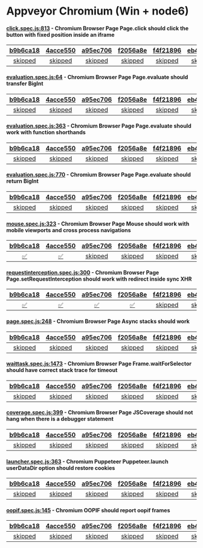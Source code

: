 # Appveyor Chromium (Win + node6)

#### [click.spec.js:813](https://github.com/GoogleChrome/puppeteer/blob/b9b6ca1825c0329dc22dfab047e819d861ed15d5/\node6\test\click.spec.js#L813) - Chromium Browser Page Page.click should click the button with fixed position inside an iframe

| [b9b6ca18](https://ci.appveyor.com/project/aslushnikov/puppeteer/branch/master/job/fvpu7iiwh5rtd5q5) | [4acce550](https://ci.appveyor.com/project/aslushnikov/puppeteer/branch/master/job/bguysg07mtbm4q2s) | [a95ec706](https://ci.appveyor.com/project/aslushnikov/puppeteer/branch/master/job/5ewc5rg2ovnuo0do) | [f2056a8e](https://ci.appveyor.com/project/aslushnikov/puppeteer/branch/master/job/7ni5m0t6jis6ex3h) | [f4f21896](https://ci.appveyor.com/project/aslushnikov/puppeteer/branch/master/job/dykutdw0ty2dopst) | [eb44e260](https://ci.appveyor.com/project/aslushnikov/puppeteer/branch/master/job/6b5tk8cdyu49cltx) | [f733c334](https://ci.appveyor.com/project/aslushnikov/puppeteer/branch/master/job/luqwtp1l7a0sbxix) |
| :---: | :---: | :---: | :---: | :---: | :---: | :---: |
| [skipped](https://github.com/GoogleChrome/puppeteer/blob/b9b6ca1825c0329dc22dfab047e819d861ed15d5/\node6\test\click.spec.js#L813) | [skipped](https://github.com/GoogleChrome/puppeteer/blob/4acce550c457129f0a9502cbf2cdd52f2f61913b/\node6\test\click.spec.js#L813) | [skipped](https://github.com/GoogleChrome/puppeteer/blob/a95ec706356f12e503d185bcefad8974d45e7c6e/\node6\test\click.spec.js#L813) | [skipped](https://github.com/GoogleChrome/puppeteer/blob/f2056a8e25b0f84d045a85ef66718e2f4ce7651f/\node6\test\click.spec.js#L813) | [skipped](https://github.com/GoogleChrome/puppeteer/blob/f4f21896d2c573a2e16cd813804bc7aaa3f36b51/\node6\test\click.spec.js#L813) | [skipped](https://github.com/GoogleChrome/puppeteer/blob/eb44e260a97eaf58aaa96e40e448ea1f327a0018/\node6\test\click.spec.js#L813) | [skipped](https://github.com/GoogleChrome/puppeteer/blob/f733c334dc974114a6b68b6734fd79d60a6ebe0e/\node6\test\click.spec.js#L813) |

#### [evaluation.spec.js:64](https://github.com/GoogleChrome/puppeteer/blob/b9b6ca1825c0329dc22dfab047e819d861ed15d5/\node6\test\evaluation.spec.js#L64) - Chromium Browser Page Page.evaluate should transfer BigInt

| [b9b6ca18](https://ci.appveyor.com/project/aslushnikov/puppeteer/branch/master/job/fvpu7iiwh5rtd5q5) | [4acce550](https://ci.appveyor.com/project/aslushnikov/puppeteer/branch/master/job/bguysg07mtbm4q2s) | [a95ec706](https://ci.appveyor.com/project/aslushnikov/puppeteer/branch/master/job/5ewc5rg2ovnuo0do) | [f2056a8e](https://ci.appveyor.com/project/aslushnikov/puppeteer/branch/master/job/7ni5m0t6jis6ex3h) | [f4f21896](https://ci.appveyor.com/project/aslushnikov/puppeteer/branch/master/job/dykutdw0ty2dopst) | [eb44e260](https://ci.appveyor.com/project/aslushnikov/puppeteer/branch/master/job/6b5tk8cdyu49cltx) | [f733c334](https://ci.appveyor.com/project/aslushnikov/puppeteer/branch/master/job/luqwtp1l7a0sbxix) |
| :---: | :---: | :---: | :---: | :---: | :---: | :---: |
| [skipped](https://github.com/GoogleChrome/puppeteer/blob/b9b6ca1825c0329dc22dfab047e819d861ed15d5/\node6\test\evaluation.spec.js#L64) | [skipped](https://github.com/GoogleChrome/puppeteer/blob/4acce550c457129f0a9502cbf2cdd52f2f61913b/\node6\test\evaluation.spec.js#L64) | [skipped](https://github.com/GoogleChrome/puppeteer/blob/a95ec706356f12e503d185bcefad8974d45e7c6e/\node6\test\evaluation.spec.js#L64) | [skipped](https://github.com/GoogleChrome/puppeteer/blob/f2056a8e25b0f84d045a85ef66718e2f4ce7651f/\node6\test\evaluation.spec.js#L64) | [skipped](https://github.com/GoogleChrome/puppeteer/blob/f4f21896d2c573a2e16cd813804bc7aaa3f36b51/\node6\test\evaluation.spec.js#L64) | [skipped](https://github.com/GoogleChrome/puppeteer/blob/eb44e260a97eaf58aaa96e40e448ea1f327a0018/\node6\test\evaluation.spec.js#L64) | [skipped](https://github.com/GoogleChrome/puppeteer/blob/f733c334dc974114a6b68b6734fd79d60a6ebe0e/\node6\test\evaluation.spec.js#L64) |

#### [evaluation.spec.js:363](https://github.com/GoogleChrome/puppeteer/blob/b9b6ca1825c0329dc22dfab047e819d861ed15d5/\node6\test\evaluation.spec.js#L363) - Chromium Browser Page Page.evaluate should work with function shorthands

| [b9b6ca18](https://ci.appveyor.com/project/aslushnikov/puppeteer/branch/master/job/fvpu7iiwh5rtd5q5) | [4acce550](https://ci.appveyor.com/project/aslushnikov/puppeteer/branch/master/job/bguysg07mtbm4q2s) | [a95ec706](https://ci.appveyor.com/project/aslushnikov/puppeteer/branch/master/job/5ewc5rg2ovnuo0do) | [f2056a8e](https://ci.appveyor.com/project/aslushnikov/puppeteer/branch/master/job/7ni5m0t6jis6ex3h) | [f4f21896](https://ci.appveyor.com/project/aslushnikov/puppeteer/branch/master/job/dykutdw0ty2dopst) | [eb44e260](https://ci.appveyor.com/project/aslushnikov/puppeteer/branch/master/job/6b5tk8cdyu49cltx) | [f733c334](https://ci.appveyor.com/project/aslushnikov/puppeteer/branch/master/job/luqwtp1l7a0sbxix) |
| :---: | :---: | :---: | :---: | :---: | :---: | :---: |
| [skipped](https://github.com/GoogleChrome/puppeteer/blob/b9b6ca1825c0329dc22dfab047e819d861ed15d5/\node6\test\evaluation.spec.js#L363) | [skipped](https://github.com/GoogleChrome/puppeteer/blob/4acce550c457129f0a9502cbf2cdd52f2f61913b/\node6\test\evaluation.spec.js#L363) | [skipped](https://github.com/GoogleChrome/puppeteer/blob/a95ec706356f12e503d185bcefad8974d45e7c6e/\node6\test\evaluation.spec.js#L363) | [skipped](https://github.com/GoogleChrome/puppeteer/blob/f2056a8e25b0f84d045a85ef66718e2f4ce7651f/\node6\test\evaluation.spec.js#L363) | [skipped](https://github.com/GoogleChrome/puppeteer/blob/f4f21896d2c573a2e16cd813804bc7aaa3f36b51/\node6\test\evaluation.spec.js#L363) | [skipped](https://github.com/GoogleChrome/puppeteer/blob/eb44e260a97eaf58aaa96e40e448ea1f327a0018/\node6\test\evaluation.spec.js#L363) | [skipped](https://github.com/GoogleChrome/puppeteer/blob/f733c334dc974114a6b68b6734fd79d60a6ebe0e/\node6\test\evaluation.spec.js#L363) |

#### [evaluation.spec.js:770](https://github.com/GoogleChrome/puppeteer/blob/b9b6ca1825c0329dc22dfab047e819d861ed15d5/\node6\test\evaluation.spec.js#L770) - Chromium Browser Page Page.evaluate should return BigInt

| [b9b6ca18](https://ci.appveyor.com/project/aslushnikov/puppeteer/branch/master/job/fvpu7iiwh5rtd5q5) | [4acce550](https://ci.appveyor.com/project/aslushnikov/puppeteer/branch/master/job/bguysg07mtbm4q2s) | [a95ec706](https://ci.appveyor.com/project/aslushnikov/puppeteer/branch/master/job/5ewc5rg2ovnuo0do) | [f2056a8e](https://ci.appveyor.com/project/aslushnikov/puppeteer/branch/master/job/7ni5m0t6jis6ex3h) | [f4f21896](https://ci.appveyor.com/project/aslushnikov/puppeteer/branch/master/job/dykutdw0ty2dopst) | [eb44e260](https://ci.appveyor.com/project/aslushnikov/puppeteer/branch/master/job/6b5tk8cdyu49cltx) | [f733c334](https://ci.appveyor.com/project/aslushnikov/puppeteer/branch/master/job/luqwtp1l7a0sbxix) |
| :---: | :---: | :---: | :---: | :---: | :---: | :---: |
| [skipped](https://github.com/GoogleChrome/puppeteer/blob/b9b6ca1825c0329dc22dfab047e819d861ed15d5/\node6\test\evaluation.spec.js#L770) | [skipped](https://github.com/GoogleChrome/puppeteer/blob/4acce550c457129f0a9502cbf2cdd52f2f61913b/\node6\test\evaluation.spec.js#L770) | [skipped](https://github.com/GoogleChrome/puppeteer/blob/a95ec706356f12e503d185bcefad8974d45e7c6e/\node6\test\evaluation.spec.js#L770) | [skipped](https://github.com/GoogleChrome/puppeteer/blob/f2056a8e25b0f84d045a85ef66718e2f4ce7651f/\node6\test\evaluation.spec.js#L770) | [skipped](https://github.com/GoogleChrome/puppeteer/blob/f4f21896d2c573a2e16cd813804bc7aaa3f36b51/\node6\test\evaluation.spec.js#L770) | [skipped](https://github.com/GoogleChrome/puppeteer/blob/eb44e260a97eaf58aaa96e40e448ea1f327a0018/\node6\test\evaluation.spec.js#L770) | [skipped](https://github.com/GoogleChrome/puppeteer/blob/f733c334dc974114a6b68b6734fd79d60a6ebe0e/\node6\test\evaluation.spec.js#L770) |

#### [mouse.spec.js:323](https://github.com/GoogleChrome/puppeteer/blob/a95ec706356f12e503d185bcefad8974d45e7c6e/\node6\test\mouse.spec.js#L323) - Chromium Browser Page Mouse should work with mobile viewports and cross process navigations

| [b9b6ca18](https://ci.appveyor.com/project/aslushnikov/puppeteer/branch/master/job/fvpu7iiwh5rtd5q5) | [4acce550](https://ci.appveyor.com/project/aslushnikov/puppeteer/branch/master/job/bguysg07mtbm4q2s) | [a95ec706](https://ci.appveyor.com/project/aslushnikov/puppeteer/branch/master/job/5ewc5rg2ovnuo0do) | [f2056a8e](https://ci.appveyor.com/project/aslushnikov/puppeteer/branch/master/job/7ni5m0t6jis6ex3h) | [f4f21896](https://ci.appveyor.com/project/aslushnikov/puppeteer/branch/master/job/dykutdw0ty2dopst) | [eb44e260](https://ci.appveyor.com/project/aslushnikov/puppeteer/branch/master/job/6b5tk8cdyu49cltx) | [f733c334](https://ci.appveyor.com/project/aslushnikov/puppeteer/branch/master/job/luqwtp1l7a0sbxix) |
| :---: | :---: | :---: | :---: | :---: | :---: | :---: |
| [✅](https://github.com/GoogleChrome/puppeteer/blob/b9b6ca1825c0329dc22dfab047e819d861ed15d5/\node6\test\mouse.spec.js#L323) | [✅](https://github.com/GoogleChrome/puppeteer/blob/4acce550c457129f0a9502cbf2cdd52f2f61913b/\node6\test\mouse.spec.js#L323) | [skipped](https://github.com/GoogleChrome/puppeteer/blob/a95ec706356f12e503d185bcefad8974d45e7c6e/\node6\test\mouse.spec.js#L323) | [skipped](https://github.com/GoogleChrome/puppeteer/blob/f2056a8e25b0f84d045a85ef66718e2f4ce7651f/\node6\test\mouse.spec.js#L323) | [skipped](https://github.com/GoogleChrome/puppeteer/blob/f4f21896d2c573a2e16cd813804bc7aaa3f36b51/\node6\test\mouse.spec.js#L323) | [skipped](https://github.com/GoogleChrome/puppeteer/blob/eb44e260a97eaf58aaa96e40e448ea1f327a0018/\node6\test\mouse.spec.js#L323) | [skipped](https://github.com/GoogleChrome/puppeteer/blob/f733c334dc974114a6b68b6734fd79d60a6ebe0e/\node6\test\mouse.spec.js#L323) |

#### [requestinterception.spec.js:300](https://github.com/GoogleChrome/puppeteer/blob/f4f21896d2c573a2e16cd813804bc7aaa3f36b51/\node6\test\requestinterception.spec.js#L300) - Chromium Browser Page Page.setRequestInterception should work with redirect inside sync XHR

| [b9b6ca18](https://ci.appveyor.com/project/aslushnikov/puppeteer/branch/master/job/fvpu7iiwh5rtd5q5) | [4acce550](https://ci.appveyor.com/project/aslushnikov/puppeteer/branch/master/job/bguysg07mtbm4q2s) | [a95ec706](https://ci.appveyor.com/project/aslushnikov/puppeteer/branch/master/job/5ewc5rg2ovnuo0do) | [f2056a8e](https://ci.appveyor.com/project/aslushnikov/puppeteer/branch/master/job/7ni5m0t6jis6ex3h) | [f4f21896](https://ci.appveyor.com/project/aslushnikov/puppeteer/branch/master/job/dykutdw0ty2dopst) | [eb44e260](https://ci.appveyor.com/project/aslushnikov/puppeteer/branch/master/job/6b5tk8cdyu49cltx) | [f733c334](https://ci.appveyor.com/project/aslushnikov/puppeteer/branch/master/job/luqwtp1l7a0sbxix) |
| :---: | :---: | :---: | :---: | :---: | :---: | :---: |
| [✅](https://github.com/GoogleChrome/puppeteer/blob/b9b6ca1825c0329dc22dfab047e819d861ed15d5/\node6\test\requestinterception.spec.js#L344) | [✅](https://github.com/GoogleChrome/puppeteer/blob/4acce550c457129f0a9502cbf2cdd52f2f61913b/\node6\test\requestinterception.spec.js#L300) | [✅](https://github.com/GoogleChrome/puppeteer/blob/a95ec706356f12e503d185bcefad8974d45e7c6e/\node6\test\requestinterception.spec.js#L300) | [✅](https://github.com/GoogleChrome/puppeteer/blob/f2056a8e25b0f84d045a85ef66718e2f4ce7651f/\node6\test\requestinterception.spec.js#L300) | [skipped](https://github.com/GoogleChrome/puppeteer/blob/f4f21896d2c573a2e16cd813804bc7aaa3f36b51/\node6\test\requestinterception.spec.js#L300) | [skipped](https://github.com/GoogleChrome/puppeteer/blob/eb44e260a97eaf58aaa96e40e448ea1f327a0018/\node6\test\requestinterception.spec.js#L300) | [skipped](https://github.com/GoogleChrome/puppeteer/blob/f733c334dc974114a6b68b6734fd79d60a6ebe0e/\node6\test\requestinterception.spec.js#L300) |

#### [page.spec.js:248](https://github.com/GoogleChrome/puppeteer/blob/b9b6ca1825c0329dc22dfab047e819d861ed15d5/\node6\test\page.spec.js#L248) - Chromium Browser Page Async stacks should work

| [b9b6ca18](https://ci.appveyor.com/project/aslushnikov/puppeteer/branch/master/job/fvpu7iiwh5rtd5q5) | [4acce550](https://ci.appveyor.com/project/aslushnikov/puppeteer/branch/master/job/bguysg07mtbm4q2s) | [a95ec706](https://ci.appveyor.com/project/aslushnikov/puppeteer/branch/master/job/5ewc5rg2ovnuo0do) | [f2056a8e](https://ci.appveyor.com/project/aslushnikov/puppeteer/branch/master/job/7ni5m0t6jis6ex3h) | [f4f21896](https://ci.appveyor.com/project/aslushnikov/puppeteer/branch/master/job/dykutdw0ty2dopst) | [eb44e260](https://ci.appveyor.com/project/aslushnikov/puppeteer/branch/master/job/6b5tk8cdyu49cltx) | [f733c334](https://ci.appveyor.com/project/aslushnikov/puppeteer/branch/master/job/luqwtp1l7a0sbxix) |
| :---: | :---: | :---: | :---: | :---: | :---: | :---: |
| [skipped](https://github.com/GoogleChrome/puppeteer/blob/b9b6ca1825c0329dc22dfab047e819d861ed15d5/\node6\test\page.spec.js#L248) | [skipped](https://github.com/GoogleChrome/puppeteer/blob/4acce550c457129f0a9502cbf2cdd52f2f61913b/\node6\test\page.spec.js#L248) | [skipped](https://github.com/GoogleChrome/puppeteer/blob/a95ec706356f12e503d185bcefad8974d45e7c6e/\node6\test\page.spec.js#L248) | [skipped](https://github.com/GoogleChrome/puppeteer/blob/f2056a8e25b0f84d045a85ef66718e2f4ce7651f/\node6\test\page.spec.js#L248) | [skipped](https://github.com/GoogleChrome/puppeteer/blob/f4f21896d2c573a2e16cd813804bc7aaa3f36b51/\node6\test\page.spec.js#L248) | [skipped](https://github.com/GoogleChrome/puppeteer/blob/eb44e260a97eaf58aaa96e40e448ea1f327a0018/\node6\test\page.spec.js#L248) | [skipped](https://github.com/GoogleChrome/puppeteer/blob/f733c334dc974114a6b68b6734fd79d60a6ebe0e/\node6\test\page.spec.js#L248) |

#### [waittask.spec.js:1473](https://github.com/GoogleChrome/puppeteer/blob/b9b6ca1825c0329dc22dfab047e819d861ed15d5/\node6\test\waittask.spec.js#L1473) - Chromium Browser Page Frame.waitForSelector should have correct stack trace for timeout

| [b9b6ca18](https://ci.appveyor.com/project/aslushnikov/puppeteer/branch/master/job/fvpu7iiwh5rtd5q5) | [4acce550](https://ci.appveyor.com/project/aslushnikov/puppeteer/branch/master/job/bguysg07mtbm4q2s) | [a95ec706](https://ci.appveyor.com/project/aslushnikov/puppeteer/branch/master/job/5ewc5rg2ovnuo0do) | [f2056a8e](https://ci.appveyor.com/project/aslushnikov/puppeteer/branch/master/job/7ni5m0t6jis6ex3h) | [f4f21896](https://ci.appveyor.com/project/aslushnikov/puppeteer/branch/master/job/dykutdw0ty2dopst) | [eb44e260](https://ci.appveyor.com/project/aslushnikov/puppeteer/branch/master/job/6b5tk8cdyu49cltx) | [f733c334](https://ci.appveyor.com/project/aslushnikov/puppeteer/branch/master/job/luqwtp1l7a0sbxix) |
| :---: | :---: | :---: | :---: | :---: | :---: | :---: |
| [skipped](https://github.com/GoogleChrome/puppeteer/blob/b9b6ca1825c0329dc22dfab047e819d861ed15d5/\node6\test\waittask.spec.js#L1473) | [skipped](https://github.com/GoogleChrome/puppeteer/blob/4acce550c457129f0a9502cbf2cdd52f2f61913b/\node6\test\waittask.spec.js#L1473) | [skipped](https://github.com/GoogleChrome/puppeteer/blob/a95ec706356f12e503d185bcefad8974d45e7c6e/\node6\test\waittask.spec.js#L1473) | [skipped](https://github.com/GoogleChrome/puppeteer/blob/f2056a8e25b0f84d045a85ef66718e2f4ce7651f/\node6\test\waittask.spec.js#L1473) | [skipped](https://github.com/GoogleChrome/puppeteer/blob/f4f21896d2c573a2e16cd813804bc7aaa3f36b51/\node6\test\waittask.spec.js#L1473) | [skipped](https://github.com/GoogleChrome/puppeteer/blob/eb44e260a97eaf58aaa96e40e448ea1f327a0018/\node6\test\waittask.spec.js#L1473) | [skipped](https://github.com/GoogleChrome/puppeteer/blob/f733c334dc974114a6b68b6734fd79d60a6ebe0e/\node6\test\waittask.spec.js#L1473) |

#### [coverage.spec.js:399](https://github.com/GoogleChrome/puppeteer/blob/b9b6ca1825c0329dc22dfab047e819d861ed15d5/\node6\test\coverage.spec.js#L399) - Chromium Browser Page JSCoverage should not hang when there is a debugger statement

| [b9b6ca18](https://ci.appveyor.com/project/aslushnikov/puppeteer/branch/master/job/fvpu7iiwh5rtd5q5) | [4acce550](https://ci.appveyor.com/project/aslushnikov/puppeteer/branch/master/job/bguysg07mtbm4q2s) | [a95ec706](https://ci.appveyor.com/project/aslushnikov/puppeteer/branch/master/job/5ewc5rg2ovnuo0do) | [f2056a8e](https://ci.appveyor.com/project/aslushnikov/puppeteer/branch/master/job/7ni5m0t6jis6ex3h) | [f4f21896](https://ci.appveyor.com/project/aslushnikov/puppeteer/branch/master/job/dykutdw0ty2dopst) | [eb44e260](https://ci.appveyor.com/project/aslushnikov/puppeteer/branch/master/job/6b5tk8cdyu49cltx) | [f733c334](https://ci.appveyor.com/project/aslushnikov/puppeteer/branch/master/job/luqwtp1l7a0sbxix) |
| :---: | :---: | :---: | :---: | :---: | :---: | :---: |
| [skipped](https://github.com/GoogleChrome/puppeteer/blob/b9b6ca1825c0329dc22dfab047e819d861ed15d5/\node6\test\coverage.spec.js#L399) | [skipped](https://github.com/GoogleChrome/puppeteer/blob/4acce550c457129f0a9502cbf2cdd52f2f61913b/\node6\test\coverage.spec.js#L399) | [skipped](https://github.com/GoogleChrome/puppeteer/blob/a95ec706356f12e503d185bcefad8974d45e7c6e/\node6\test\coverage.spec.js#L399) | [skipped](https://github.com/GoogleChrome/puppeteer/blob/f2056a8e25b0f84d045a85ef66718e2f4ce7651f/\node6\test\coverage.spec.js#L398) | [skipped](https://github.com/GoogleChrome/puppeteer/blob/f4f21896d2c573a2e16cd813804bc7aaa3f36b51/\node6\test\coverage.spec.js#L398) | [skipped](https://github.com/GoogleChrome/puppeteer/blob/eb44e260a97eaf58aaa96e40e448ea1f327a0018/\node6\test\coverage.spec.js#L398) | [skipped](https://github.com/GoogleChrome/puppeteer/blob/f733c334dc974114a6b68b6734fd79d60a6ebe0e/\node6\test\coverage.spec.js#L398) |

#### [launcher.spec.js:363](https://github.com/GoogleChrome/puppeteer/blob/b9b6ca1825c0329dc22dfab047e819d861ed15d5/\node6\test\launcher.spec.js#L363) - Chromium Puppeteer Puppeteer.launch userDataDir option should restore cookies

| [b9b6ca18](https://ci.appveyor.com/project/aslushnikov/puppeteer/branch/master/job/fvpu7iiwh5rtd5q5) | [4acce550](https://ci.appveyor.com/project/aslushnikov/puppeteer/branch/master/job/bguysg07mtbm4q2s) | [a95ec706](https://ci.appveyor.com/project/aslushnikov/puppeteer/branch/master/job/5ewc5rg2ovnuo0do) | [f2056a8e](https://ci.appveyor.com/project/aslushnikov/puppeteer/branch/master/job/7ni5m0t6jis6ex3h) | [f4f21896](https://ci.appveyor.com/project/aslushnikov/puppeteer/branch/master/job/dykutdw0ty2dopst) | [eb44e260](https://ci.appveyor.com/project/aslushnikov/puppeteer/branch/master/job/6b5tk8cdyu49cltx) | [f733c334](https://ci.appveyor.com/project/aslushnikov/puppeteer/branch/master/job/luqwtp1l7a0sbxix) |
| :---: | :---: | :---: | :---: | :---: | :---: | :---: |
| [skipped](https://github.com/GoogleChrome/puppeteer/blob/b9b6ca1825c0329dc22dfab047e819d861ed15d5/\node6\test\launcher.spec.js#L363) | [skipped](https://github.com/GoogleChrome/puppeteer/blob/4acce550c457129f0a9502cbf2cdd52f2f61913b/\node6\test\launcher.spec.js#L363) | [skipped](https://github.com/GoogleChrome/puppeteer/blob/a95ec706356f12e503d185bcefad8974d45e7c6e/\node6\test\launcher.spec.js#L363) | [skipped](https://github.com/GoogleChrome/puppeteer/blob/f2056a8e25b0f84d045a85ef66718e2f4ce7651f/\node6\test\launcher.spec.js#L363) | [skipped](https://github.com/GoogleChrome/puppeteer/blob/f4f21896d2c573a2e16cd813804bc7aaa3f36b51/\node6\test\launcher.spec.js#L363) | [skipped](https://github.com/GoogleChrome/puppeteer/blob/eb44e260a97eaf58aaa96e40e448ea1f327a0018/\node6\test\launcher.spec.js#L363) | [skipped](https://github.com/GoogleChrome/puppeteer/blob/f733c334dc974114a6b68b6734fd79d60a6ebe0e/\node6\test\launcher.spec.js#L363) |

#### [oopif.spec.js:145](https://github.com/GoogleChrome/puppeteer/blob/b9b6ca1825c0329dc22dfab047e819d861ed15d5/\node6\test\oopif.spec.js#L145) - Chromium OOPIF should report oopif frames

| [b9b6ca18](https://ci.appveyor.com/project/aslushnikov/puppeteer/branch/master/job/fvpu7iiwh5rtd5q5) | [4acce550](https://ci.appveyor.com/project/aslushnikov/puppeteer/branch/master/job/bguysg07mtbm4q2s) | [a95ec706](https://ci.appveyor.com/project/aslushnikov/puppeteer/branch/master/job/5ewc5rg2ovnuo0do) | [f2056a8e](https://ci.appveyor.com/project/aslushnikov/puppeteer/branch/master/job/7ni5m0t6jis6ex3h) | [f4f21896](https://ci.appveyor.com/project/aslushnikov/puppeteer/branch/master/job/dykutdw0ty2dopst) | [eb44e260](https://ci.appveyor.com/project/aslushnikov/puppeteer/branch/master/job/6b5tk8cdyu49cltx) | [f733c334](https://ci.appveyor.com/project/aslushnikov/puppeteer/branch/master/job/luqwtp1l7a0sbxix) |
| :---: | :---: | :---: | :---: | :---: | :---: | :---: |
| [skipped](https://github.com/GoogleChrome/puppeteer/blob/b9b6ca1825c0329dc22dfab047e819d861ed15d5/\node6\test\oopif.spec.js#L145) | [skipped](https://github.com/GoogleChrome/puppeteer/blob/4acce550c457129f0a9502cbf2cdd52f2f61913b/\node6\test\oopif.spec.js#L145) | [skipped](https://github.com/GoogleChrome/puppeteer/blob/a95ec706356f12e503d185bcefad8974d45e7c6e/\node6\test\oopif.spec.js#L145) | [skipped](https://github.com/GoogleChrome/puppeteer/blob/f2056a8e25b0f84d045a85ef66718e2f4ce7651f/\node6\test\oopif.spec.js#L145) | [skipped](https://github.com/GoogleChrome/puppeteer/blob/f4f21896d2c573a2e16cd813804bc7aaa3f36b51/\node6\test\oopif.spec.js#L145) | [skipped](https://github.com/GoogleChrome/puppeteer/blob/eb44e260a97eaf58aaa96e40e448ea1f327a0018/\node6\test\oopif.spec.js#L145) | [skipped](https://github.com/GoogleChrome/puppeteer/blob/f733c334dc974114a6b68b6734fd79d60a6ebe0e/\node6\test\oopif.spec.js#L145) |

